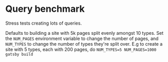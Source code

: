 # Query benchmark

Stress tests creating lots of queries.

Defaults to building a site with 5k pages split evenly amongst 10 types. Set the `NUM_PAGES` environment variable to change the number of pages, and `NUM_TYPES` to change the number of types they're split over. E.g to create a site with 5 types, each with 200 pages, do `NUM_TYPES=5 NUM_PAGES=1000 gatsby build`

